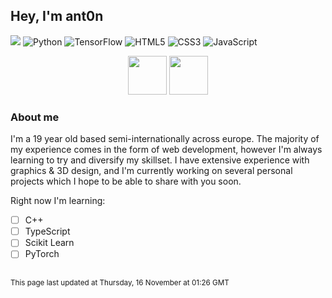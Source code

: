 ## Hey, I'm ant0n
![](https://komarev.com/ghpvc/?username=ant0n-0x0000&color=008BF2&style=flat-square&label=Views) ![Python](https://img.shields.io/badge/python-3670A0?style=flat-square&logo=python&logoColor=ffdd54) ![TensorFlow](https://img.shields.io/badge/TensorFlow-%23FF6F00.svg?style=flat-square&logo=TensorFlow&logoColor=white) ![HTML5](https://img.shields.io/badge/html5-%23E34F26.svg?style=flat-square&logo=html5&logoColor=white) ![CSS3](https://img.shields.io/badge/css3-%231572B6.svg?style=flat-square&logo=css3&logoColor=white) ![JavaScript](https://img.shields.io/badge/javascript-%23323330.svg?style=flat-square&logo=javascript&logoColor=%23F7DF1E) 

<p align=center>
    <img src="https://discord-readme-badge.vercel.app/api?id=145224646868860928" height="62px"> <img src="https://lastfm-recently-played.vercel.app/api?user=AntonMacG&header_size=none&count=1&border_radius=3" height="62px"> 
</p>

### About me
I'm a 19 year old based semi-internationally across europe. The majority of my experience comes in the form of web development, however I'm always learning to try and diversify my skillset. I have extensive experience with graphics & 3D design, and I'm currently working on several personal projects which I hope to be able to share with you soon.

Right now I'm learning:
- [ ] C++
- [ ] TypeScript
- [ ] Scikit Learn
- [ ] PyTorch

##
<sup>This page last updated at Thursday, 16 November at 01:26 GMT</sup>